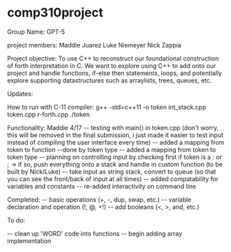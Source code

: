 # comp310project

Group Name: GPT-5

project members:
Maddie Juarez
Luke Niemeyer
Nick Zappia

Project objective:
To use C++ to reconstruct our foundational construction of forth interpretation in C. We want to explore using C++ to add onto our project and handle functions, if-else then statements, loops, and potentially explore supporting datastructures such as arraylists, trees, queues, etc.


Updates:

How to run with C-11 compiler:
 g++ -std=c++11 -o token int_stack.cpp token.cpp r-forth.cpp
 ./token


Functionality: Maddie 4/17
-- testing with main() in token.cpp (don't worry, this will be removed in the final submission, i just made it easier
to test input instead of compiling the user interface every time)
-- added a mapping from token to function
    --done by token type
-- added a mapping from token to token type
    -- planning on controlling input by checking first if token is a : or ; -> if so, push everything onto a stack and handle
    in custom function (to be built by Nick/Luke)
-- take input as string stack, convert to queue (so that you can see the front/back of input at all times)
-- added compatability for variables and constants
-- re-added interactivity on command line

Completed:
-- basic operations (+, -, dup, swap, etc.)
-- variable declaration and operation (!, @, +!)
-- add booleans (<, >, and, etc.)

To do:

-- clean up 'WORD' code into functions
-- begin adding array implementation